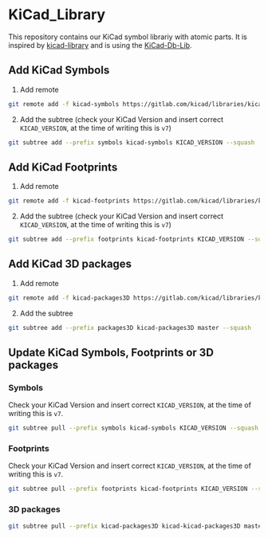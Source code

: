 # KiCad_Library
This repository contains our KiCad symbol librariy with atomic parts.
It is inspired by [kicad-library](https://github.com/OpenCleanEnergy/kicad-library) and is using the [KiCad-Db-Lib](https://github.com/Projektanker/kicad-db-lib).

## Add KiCad Symbols

1. Add remote
```bash
git remote add -f kicad-symbols https://gitlab.com/kicad/libraries/kicad-symbols.git
```

2. Add the subtree (check your KiCad Version and insert correct `KICAD_VERSION`, at the time of writing this is `v7`)
```bash
git subtree add --prefix symbols kicad-symbols KICAD_VERSION --squash
```

## Add KiCad Footprints

1. Add remote
```bash
git remote add -f kicad-footprints https://gitlab.com/kicad/libraries/kicad-footprints.git
```

2. Add the subtree (check your KiCad Version and insert correct `KICAD_VERSION`, at the time of writing this is `v7`)
```bash
git subtree add --prefix footprints kicad-footprints KICAD_VERSION --squash
```

## Add KiCad 3D packages

1. Add remote
```bash
git remote add -f kicad-packages3D https://gitlab.com/kicad/libraries/kicad-packages3D.git
```

2. Add the subtree
```bash
git subtree add --prefix packages3D kicad-packages3D master --squash
```

## Update KiCad Symbols, Footprints or 3D packages

### Symbols
Check your KiCad Version and insert correct `KICAD_VERSION`, at the time of writing this is `v7`.
```bash
git subtree pull --prefix symbols kicad-symbols KICAD_VERSION --squash
```

### Footprints
Check your KiCad Version and insert correct `KICAD_VERSION`, at the time of writing this is `v7`.
```bash
git subtree pull --prefix footprints kicad-footprints KICAD_VERSION --squash
```

### 3D packages
```bash
git subtree pull --prefix kicad-packages3D kicad-kicad-packages3D master --squash
```